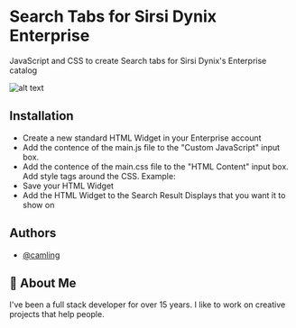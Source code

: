
# Search Tabs for Sirsi Dynix Enterprise

JavaScript and CSS to create Search tabs for Sirsi Dynix's Enterprise catalog

![alt text](https://www.christopheramling.com/wp-content/uploads/2022/08/demo_search_tabs.png)

## Installation

- Create a new standard HTML Widget in your Enterprise account
- Add the contence of the main.js file to the "Custom JavaScript" input box. 
- Add the contence of the main.css file to the "HTML Content" input box.  Add style tags around the CSS. 
  Example: <style> </style>
- Save your HTML Widget
- Add the HTML Widget to the Search Result Displays that you want it to show on
## Authors

- [@camling](https://github.com/camling)


## 🚀 About Me
I've been a full stack developer for over 15 years. I like to work on creative projects that help people.

